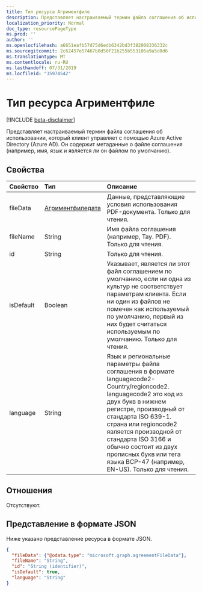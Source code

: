 ```yaml
---
title: Тип ресурса Агриментфиле
description: Представляет настраиваемый термин файла соглашения об использовании, который клиент управляет с помощью Azure Active Directory (Azure AD). Он содержит метаданные о файле соглашения (например, имя, язык и является ли он файлом по умолчанию).
localization_priority: Normal
doc_type: resourcePageType
ms.prod: ''
author: ''
ms.openlocfilehash: a6651eafb57d75d6edb6342bd3f382008336332c
ms.sourcegitcommit: 2c62457e57467b8d50f21b255b553106a9a5d8d6
ms.translationtype: MT
ms.contentlocale: ru-RU
ms.lasthandoff: 07/31/2019
ms.locfileid: "35974542"
---
```

# <a name="agreementfile-resource-type"></a>Тип ресурса Агриментфиле

[!INCLUDE [beta-disclaimer](../../includes/beta-disclaimer.md)]

Представляет настраиваемый термин файла соглашения об использовании, который клиент управляет с помощью Azure Active Directory (Azure AD). Он содержит метаданные о файле соглашения (например, имя, язык и является ли он файлом по умолчанию).

<!--
## Methods

| Method       | Return Type | Description |
|:-------------|:------------|:------------|
| [Get agreementFile](../api/agreementfile-get.md) | [agreementFile](agreementfile.md) | Read properties and relationships of an **agreementFile** object. |
| [Update](../api/agreementfile-update.md) | [agreementFile](agreementfile.md) | Update an **agreementFile** object. |
| [Delete](../api/agreementfile-delete.md) | None | Delete an **agreementFile** object. |
-->

## <a name="properties"></a>Свойства
| Свойство     | Тип        | Описание |
|:-------------|:------------|:------------|
|fileData|[Агриментфиледата](agreementfiledata.md)|Данные, представляющие условия использования PDF-документа. Только для чтения.|
|fileName|String|Имя файла соглашения (например, Тау. PDF). Только для чтения.|
|id|String|Только для чтения.|
|isDefault|Boolean|Указывает, является ли этот файл соглашением по умолчанию, если ни одна из культур не соответствует параметрам клиента. Если ни один из файлов не помечен как используемый по умолчанию, первый из них будет считаться используемым по умолчанию. Только для чтения.|
|language|String|Язык и региональные параметры файла соглашения в формате languagecode2-Country/regioncode2. languagecode2 это код из двух букв в нижнем регистре, производный от стандарта ISO 639-1. страна или regioncode2 является производной от стандарта ISO 3166 и обычно состоит из двух прописных букв или тега языка BCP-47 (например, EN-US). Только для чтения.|

## <a name="relationships"></a>Отношения
Отсутствуют.


## <a name="json-representation"></a>Представление в формате JSON

Ниже указано представление ресурса в формате JSON.

<!-- {
  "blockType": "resource",
  "optionalProperties": [

  ],
  "@odata.type": "microsoft.graph.agreementFile"
}-->

```json
{
  "fileData": {"@odata.type": "microsoft.graph.agreementFileData"},
  "fileName": "String",
  "id": "String (identifier)",
  "isDefault": true,
  "language": "String"
}

```

<!-- uuid: 8fcb5dbc-d5aa-4681-8e31-b001d5168d79
2015-10-25 14:57:30 UTC -->
<!--
{
  "type": "#page.annotation",
  "description": "agreementFile resource",
  "keywords": "",
  "section": "documentation",
  "tocPath": "",
  "suppressions": []
}
-->
